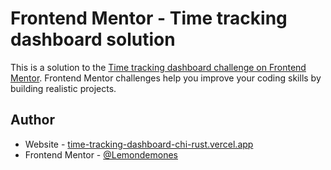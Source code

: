 # Frontend Mentor - Time tracking dashboard solution

This is a solution to the [Time tracking dashboard challenge on Frontend Mentor](https://www.frontendmentor.io/challenges/time-tracking-dashboard-UIQ7167Jw). Frontend Mentor challenges help you improve your coding skills by building realistic projects.


## Author

- Website - [time-tracking-dashboard-chi-rust.vercel.app](https://time-tracking-dashboard-chi-rust.vercel.app/)
- Frontend Mentor - [@Lemondemones](https://www.frontendmentor.io/profile/Lemondemones)


